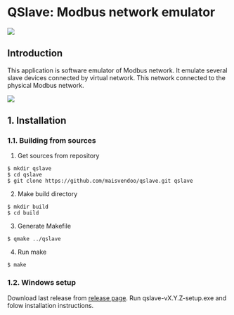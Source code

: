 # QSlave: Modbus network emulator

![](https://habrastorage.org/webt/vi/dp/c9/vidpc9mtfkceseuta_4-v2kauc4.png)

## Introduction

This application is software emulator of Modbus network. It emulate several slave devices connected by virtual network. This network connected to the physical Modbus network.

![](https://habrastorage.org/webt/kh/em/u4/khemu4l4me16yhzldgxrspr1his.png)

## 1. Installation

### 1.1. Building from sources

1. Get sources from repository

```
$ mkdir qslave
$ cd qslave
$ git clone https://github.com/maisvendoo/qslave.git qslave
```

2. Make build directory

```
$ mkdir build
$ cd build
```

3. Generate Makefile

```
$ qmake ../qslave
```

4. Run make

```
$ make
```

### 1.2. Windows setup

Download last release from [release page](https://github.com/maisvendoo/qslave/releases). Run qslave-vX.Y.Z-setup.exe and folow installation instructions.

